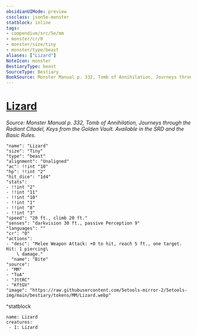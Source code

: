```yaml
---
obsidianUIMode: preview
cssclass: json5e-monster
statblock: inline
tags:
- compendium/src/5e/mm
- monster/cr/0
- monster/size/tiny
- monster/type/beast
aliases: ["Lizard"]
NoteIcon: monster
BestiaryType: beast
SourceType: Bestiary
BookSource: Monster Manual p. 332, Tomb of Annihilation, Journeys through the Radiant Citadel, Keys from the Golden Vault. Available in the SRD and the Basic Rules.
---
```

# [Lizard](2-Mechanics/CLI/bestiary/beast/lizard.md)
*Source: Monster Manual p. 332, Tomb of Annihilation, Journeys through the Radiant Citadel, Keys from the Golden Vault. Available in the SRD and the Basic Rules.*  

```statblock
"name": "Lizard"
"size": "Tiny"
"type": "beast"
"alignment": "Unaligned"
"ac": !!int "10"
"hp": !!int "2"
"hit_dice": "1d4"
"stats":
- !!int "2"
- !!int "11"
- !!int "10"
- !!int "1"
- !!int "8"
- !!int "3"
"speed": "20 ft., climb 20 ft."
"senses": "darkvision 30 ft., passive Perception 9"
"languages": ""
"cr": "0"
"actions":
- "desc": "Melee Weapon Attack: +0 to hit, reach 5 ft., one target. Hit: 1 piercing\
    \ damage."
  "name": "Bite"
"source":
- "MM"
- "ToA"
- "JttRC"
- "KftGV"
"image": "https://raw.githubusercontent.com/5etools-mirror-2/5etools-img/main/bestiary/tokens/MM/Lizard.webp"
```
^statblock

```encounter-table
name: Lizard
creatures:
 - 1: Lizard
```